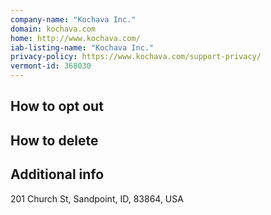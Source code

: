 ```yaml
---
company-name: "Kochava Inc."
domain: kochava.com
home: http://www.kochava.com/
iab-listing-name: "Kochava Inc."
privacy-policy: https://www.kochava.com/support-privacy/
vermont-id: 368030
---
```

## How to opt out




## How to delete




## Additional info




201 Church St, Sandpoint, ID, 83864, USA













